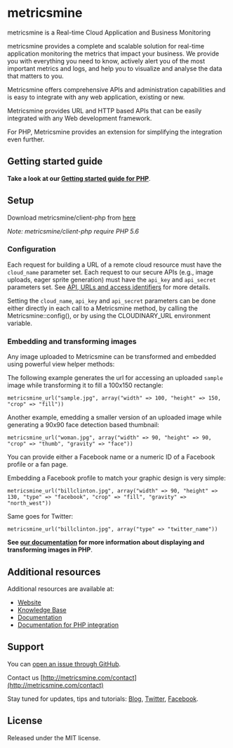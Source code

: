 
metricsmine
==========

metricsmine is a Real-time Cloud Application and Business Monitoring

metricsmine provides a complete and scalable solution for real-time application monitoring the metrics that impact your business. We provide you with everything you need to know, actively alert you of the most important metrics and logs, and help you to visualize and analyse the data that matters to you.

Metricsmine offers comprehensive APIs and administration capabilities and is easy to integrate with any web application, existing or new.

Metricsmine provides URL and HTTP based APIs that can be easily integrated with any Web development framework. 

For PHP, Metricsmine provides an extension for simplifying the integration even further.

## Getting started guide
**Take a look at our [Getting started guide for PHP](https://metricsmine.com/docs/php)**.


## Setup ######################################################################

Download metricsmine/client-php from [here](https://github.com/metricsmine/client-php/tarball/master)

*Note: metricsmine/client-php require PHP 5.6*


### Configuration

Each request for building a URL of a remote cloud resource must have the `cloud_name` parameter set. 
Each request to our secure APIs (e.g., image uploads, eager sprite generation) must have the `api_key` and `api_secret` parameters set. See [API, URLs and access identifiers](http://metricsmine.com/documentation/api_and_access_identifiers) for more details.

Setting the `cloud_name`, `api_key` and `api_secret` parameters can be done either directly in each call to a Metricsmine method, by calling the Metricsmine::config(), or by using the CLOUDINARY_URL environment variable.

### Embedding and transforming images

Any image uploaded to Metricsmine can be transformed and embedded using powerful view helper methods:

The following example generates the url for accessing an uploaded `sample` image while transforming it to fill a 100x150 rectangle:

    metricsmine_url("sample.jpg", array("width" => 100, "height" => 150, "crop" => "fill"))

Another example, emedding a smaller version of an uploaded image while generating a 90x90 face detection based thumbnail: 

    metricsmine_url("woman.jpg", array("width" => 90, "height" => 90, "crop" => "thumb", "gravity" => "face"))

You can provide either a Facebook name or a numeric ID of a Facebook profile or a fan page.  
             
Embedding a Facebook profile to match your graphic design is very simple:

    metricsmine_url("billclinton.jpg", array("width" => 90, "height" => 130, "type" => "facebook", "crop" => "fill", "gravity" => "north_west"))
                           
Same goes for Twitter:

    metricsmine_url("billclinton.jpg", array("type" => "twitter_name"))

**See [our documentation](http://metricsmine.com/documentation/php_image_manipulation) for more information about displaying and transforming images in PHP**.                                         

  
## Additional resources ##########################################################

Additional resources are available at:

* [Website](https://metricsmine.com/)
* [Knowledge Base](http://support.metricsmine.com/forums) 
* [Documentation](http://metricsmine.com/documentation)
* [Documentation for PHP integration](http://metricsmine.com/documentation/php_integration)

## Support

You can [open an issue through GitHub](https://github.com/metricsmine/client-php/issues).

Contact us [http://metricsmine.com/contact](http://metricsmine.com/contact)

Stay tuned for updates, tips and tutorials: [Blog](http://metricsmine.com/blog), [Twitter](https://twitter.com/metricsmine), [Facebook](http://www.facebook.com/Metricsmine).

## License #######################################################################

Released under the MIT license. 

